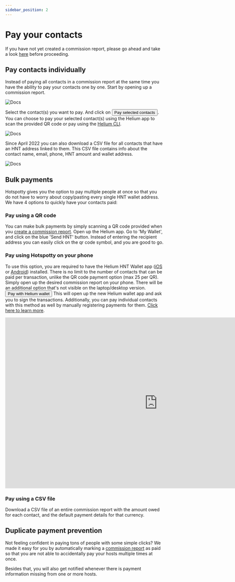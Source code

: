 ```yaml
---
sidebar_position: 2
---
```


# Pay your contacts

If you have not yet created a commission report, please go ahead and take a look [here](../payment-management/generate-commission-reports) before proceeding.

## Pay contacts individually

Instead of paying all contacts in a commission report at the same time you have the ability to pay your contacts one by one. Start by opening up a commission report.

![Docs](/img/workspace/pay-seperately-1.png)

Select the contact(s) you want to pay. And click on <button className="hotspotty-button">Pay selected contacts</button>.
You can choose to pay your selected contact(s) using the Helium app to scan the provided QR code or pay using the [Helium CLI](https://docs.helium.com/wallets/cli-wallet/).

![Docs](/img/workspace/pay-seperately-2.png)

Since April 2022 you can also download a CSV file for all contacts that have an HNT address linked to them. This CSV file contains info about the contact name, email, phone, HNT amount and wallet address.

![Docs](/img/workspace/pay-seperately-3.png)

## Bulk payments

Hotspotty gives you the option to pay multiple people at once so that you do not have to worry about copy/pasting every single HNT wallet address. We have 4 options to quickly have your contacts paid:

### Pay using a QR code

You can make bulk payments by simply scanning a QR code provided when you [create a commission report](../payment-management/generate-commission-reports). Open up the Helium app. Go to 'My Wallet', and click on the blue 'Send HNT' button. Instead of entering the recipient address you can easily click on the qr code symbol, and you are good to go.

### Pay using Hotspotty on your phone

To use this option, you are required to have the Helium HNT Wallet app ([iOS](https://apps.apple.com/us/app/helium-hnt-wallet/id1609525848) or [Android](https://play.google.com/store/apps/details?id=com.helium.wallet.app)) installed. There is no limit to the number of contacts that can be paid per transaction, unlike the QR code payment option (max 25 per QR). Simply open up the desired commission report on your phone. There will be an additional option that's not visible on the laptop/desktop version. <button className="hotspotty-button">Pay with Helium wallet</button> This will open up the new Helium wallet app and ask you to sign the transactions. Additionally, you can pay individual contacts with this method as well by manually registering payments for them. [Click here to learn more](../planning-and-optimizing/manage-contacts#register-payments).

<div className="videoWrapper">
<iframe width="967" height="544" src="https://www.youtube.com/embed/olFHOrKshYM" title="Hotspotty - New payment method directly from the helium wallet" frameborder="0" allow="accelerometer; autoplay; clipboard-write; encrypted-media; gyroscope; picture-in-picture" allowfullscreen></iframe>
</div>

### Pay using a CSV file

Download a CSV file of an entire commission report with the amount owed for each contact, and the default payment details for that currency.

## Duplicate payment prevention

Not feeling confident in paying tons of people with some simple clicks? We made it easy for you by automatically marking a [commission report](../payment-management/generate-commission-reports) as paid so that you are not able to accidentally pay your hosts multiple times at once.

Besides that, you will also get notified whenever there is payment information missing from one or more hosts.
